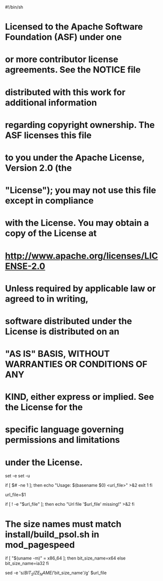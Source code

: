 #!/bin/sh
# Licensed to the Apache Software Foundation (ASF) under one
# or more contributor license agreements.  See the NOTICE file
# distributed with this work for additional information
# regarding copyright ownership.  The ASF licenses this file
# to you under the Apache License, Version 2.0 (the
# "License"); you may not use this file except in compliance
# with the License.  You may obtain a copy of the License at
# 
#   http://www.apache.org/licenses/LICENSE-2.0
# 
# Unless required by applicable law or agreed to in writing,
# software distributed under the License is distributed on an
# "AS IS" BASIS, WITHOUT WARRANTIES OR CONDITIONS OF ANY
# KIND, either express or implied.  See the License for the
# specific language governing permissions and limitations
# under the License.

set -e
set -u

if [ $# -ne 1 ]; then
  echo "Usage: $(basename $0) <url_file>" >&2
  exit 1
fi

url_file=$1

if [ ! -e "$url_file" ]; then
  echo "Url file '$url_file' missing!" >&2
fi

# The size names must match install/build_psol.sh in mod_pagespeed
if [ "$(uname -m)" = x86_64 ]; then
  bit_size_name=x64
else
  bit_size_name=ia32
fi

sed -e 's/$BIT_SIZE_NAME/'$bit_size_name'/g' $url_file
